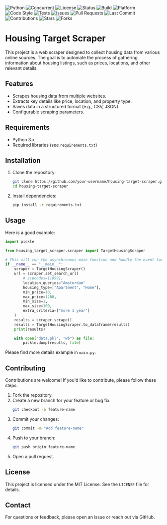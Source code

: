 ![Python](https://img.shields.io/badge/Python-3.x-blue)
![Concurrent](https://img.shields.io/badge/Concurrency-Supported-brightgreen)
![License](https://img.shields.io/badge/License-MIT-yellow)
![Status](https://img.shields.io/badge/Status-Active-success)
![Build](https://img.shields.io/badge/Build-Passing-brightgreen)
![Platform](https://img.shields.io/badge/Platform-Cross--Platform-lightgrey)
![Code Style](https://img.shields.io/badge/Code%20Style-PEP%208-blue)
![Tests](https://img.shields.io/badge/Tests-Covered-green)
![Issues](https://img.shields.io/github/issues/your-username/housing-target-scraper)
![Pull Requests](https://img.shields.io/github/issues-pr/your-username/housing-target-scraper)
![Last Commit](https://img.shields.io/github/last-commit/your-username/housing-target-scraper)
![Contributions](https://img.shields.io/badge/Contributions-Welcome-orange)
![Stars](https://img.shields.io/github/stars/your-username/housing-target-scraper?style=social)
![Forks](https://img.shields.io/github/forks/your-username/housing-target-scraper?style=social)

# Housing Target Scraper

This project is a web scraper designed to collect housing data from various online sources. The goal is to automate the process of gathering information about housing listings, such as prices, locations, and other relevant details.

## Features

- Scrapes housing data from multiple websites.
- Extracts key details like price, location, and property type.
- Saves data in a structured format (e.g., CSV, JSON).
- Configurable scraping parameters.

## Requirements

- Python 3.x
- Required libraries (see `requirements.txt`)

## Installation

1. Clone the repository:
    ```bash
    git clone https://github.com/your-username/housing-target-scraper.git
    cd housing-target-scraper
    ```

2. Install dependencies:
    ```bash
    pip install -r requirements.txt
    ```

## Usage
Here is a good example:
```python 
import pickle

from housing_target_scraper.scraper import TargetHousingScraper

# This will run the asynchronous main function and handle the event loop
if __name__ == "__main__":
    scraper = TargetHousingScraper()
    url = scraper.set_search_url(
        # zipcodes=[1099],
        location_queries="Amsterdam"
        housing_type=["Apartment", "Home"], 
        min_price=10,
        max_price=1200,
        min_size=1,
        max_size=100,
        extra_criteria=["more 1 year"]
    )
    results = scraper.scrape()
    results = TargetHousingScraper.to_dataframe(results)
    print(results)

    with open("data.pkl", "wb") as file:
        pickle.dump(results, file)

```
Please find more details example in `main.py`.
## Contributing

Contributions are welcome! If you'd like to contribute, please follow these steps:

1. Fork the repository.
2. Create a new branch for your feature or bug fix:
    ```bash
    git checkout -b feature-name
    ```
3. Commit your changes:
    ```bash
    git commit -m "Add feature-name"
    ```
4. Push to your branch:
    ```bash
    git push origin feature-name
    ```
5. Open a pull request.

## License

This project is licensed under the MIT License. See the `LICENSE` file for details.

## Contact

For questions or feedback, please open an issue or reach out via GitHub.